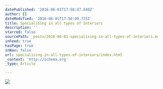 ```yaml
---
datePublished: '2016-06-01T17:50:47.840Z'
author: []
dateModified: '2016-06-01T17:50:09.725Z'
title: Specialising in all types of Interiors
description: ''
starred: false
sourcePath: _posts/2016-06-01-specialising-in-all-types-of-interiors.md
inFeed: true
hasPage: true
inNav: false
url: specialising-in-all-types-of-interiors/index.html
_context: 'http://schema.org'
_type: Article

---
```

![](https://s3-us-west-2.amazonaws.com/the-grid-img/p/eae6bbc3c87dbb54b9e9f14b6cd43ca972c238db.jpg)